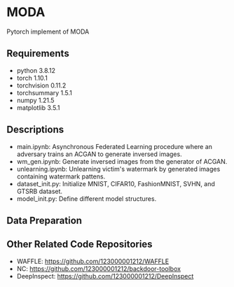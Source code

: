 # MODA
 Pytorch implement of MODA

## Requirements

- python 3.8.12
- torch 1.10.1
- torchvision 0.11.2
- torchsummary 1.5.1
- numpy 1.21.5
- matplotlib 3.5.1

## Descriptions

- main.ipynb: Asynchronous Federated Learning procedure where an adversary trains an ACGAN to generate inversed images.
- wm_gen.ipynb: Generate inversed images from the generator of ACGAN.
- unlearning.ipynb: Unlearning victim's watermark by generated images containing watermark pattens.
- dataset_init.py: Initialize MNIST, CIFAR10, FashionMNIST, SVHN, and GTSRB dataset.
- model_init.py: Define different model structures.


## Data Preparation





## Other Related Code Repositories

- WAFFLE: https://github.com/123000001212/WAFFLE
- NC: https://github.com/123000001212/backdoor-toolbox
- DeepInspect: https://github.com/123000001212/DeepInspect


